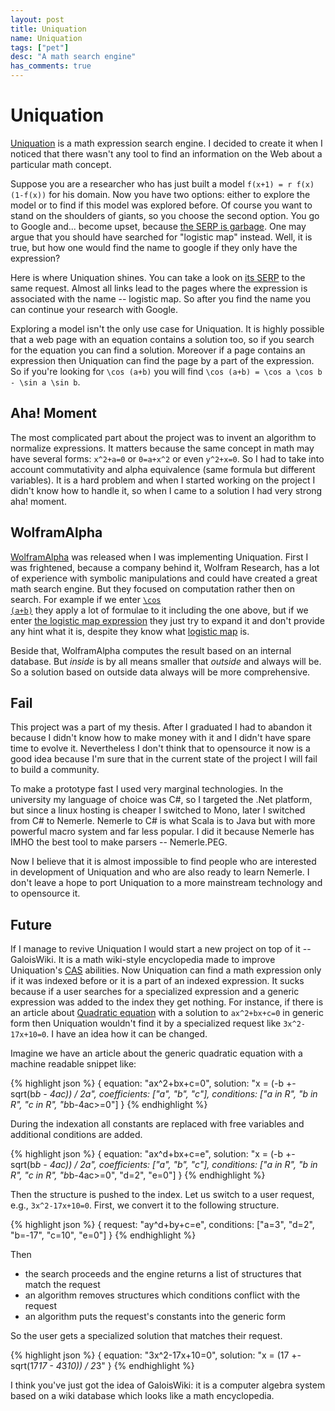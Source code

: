 ```yaml
---
layout: post
title: Uniquation
name: Uniquation
tags: ["pet"]
desc: "A math search engine"
has_comments: true
---
```


<h1>Uniquation</h1>

[Uniquation](http://http://uniquation.com) is a math expression search engine. I decided to create it when I noticed that there wasn't any tool to find an information on the Web about a particular math concept.

Suppose you are a researcher who has just built a model `f(x+1) = r f(x) (1-f(x))` for his domain. Now you have two options: either to explore the model or to find if this model was explored before. Of course you want to stand on the shoulders of giants, so you choose the second option. You go to Google and... become upset, because <a href="https://www.google.com/search?q=f(x%2B1)+%3D+r+f(x)+(1-f(x))">the SERP is garbage</a>. One may argue that you should have searched for "logistic map" instead. Well, it is true, but how one would find the name to google if they only have the expression?

Here is where Uniquation shines. You can take a look on <a href="http://uniquation.com/en/solutions.aspx?query=f%28x%2B1%29+%3D+r+f%28x%29+%281-f%28x%29%29">its SERP</a> to the same request. Almost all links lead to the pages where the expression is associated with the name -- logistic map. So after you find the name you can continue your research with Google.

Exploring a model isn't the only use case for Uniquation. It is highly possible that a web page with an equation contains a solution too, so if you search for the equation you can find a solution. Moreover if a page contains an expression then Uniquation can find the page by a part of the expression. So if you're looking for `\cos (a+b)` you will find `\cos (a+b) = \cos a \cos b - \sin a \sin b`.

<h2>Aha! Moment</h2>

The most complicated part about the project was to invent an algorithm to normalize expressions. It matters because the same concept in math may have several forms: `x^2+a=0` or `0=a+x^2` or even `y^2+x=0`. So I had to take into account commutativity and alpha equivalence (same formula but different variables). It is a hard problem and when I started working on the project I didn't know how to handle it, so when I came to a solution I had very strong aha!&nbsp;moment.

<h2>WolframAlpha</h2>

[WolframAlpha](http://www.wolframalpha.com) was released when I was implementing Uniquation. First I was frightened, because a company behind it, Wolfram Research, has a lot of experience with symbolic manipulations and could have created a great math search engine. But they focused on computation rather then on search. For example if we enter <a href="http://www.wolframalpha.com/input/?i=%5Ccos+%28a%2Bb%29"><code>\cos (a+b)</code></a> they apply a lot of formulae to it including the one above, but if we enter [the logistic map expression](http://www.wolframalpha.com/input/?i=f%28x%2B1%29+%3D+r+f%28x%29+%281-f%28x%29%29) they just try to expand it and don't provide any hint what it is, despite they know what [logistic map](http://www.wolframalpha.com/input/?i=logistic+map&dataset=&equal=Submit) is.

Beside that, WolframAlpha computes the result based on an internal database. But *inside* is by all means smaller that *outside* and always will be. So a solution based on outside data always will be more comprehensive.

<h2>Fail</h2>

This project was a part of my thesis. After I graduated I had to abandon it because I didn't know how to make money with it and I didn't have spare time to evolve it. Nevertheless I don't think that to opensource it now is a good idea because I'm sure that in the current state of the project I will fail to build a community. 

To make a prototype fast I used very marginal technologies. In the university my language of choice was C#, so I targeted the .Net platform, but since a linux hosting is cheaper I switched to Mono, later I switched from C# to Nemerle. <span class="remark">Nemerle to C# is what Scala is to Java but with more powerful macro system and far less popular.</span> I did it because Nemerle has IMHO the best tool to make parsers -- Nemerle.PEG.

Now I believe that it is almost impossible to find people who are interested in development of Uniquation and who are also ready to learn Nemerle. I don't leave a hope to port Uniquation to a more mainstream technology and to opensource it.

<h2>Future</h2>

If I manage to revive Uniquation I would start a new project on top of it -- GaloisWiki. It is a math wiki-style encyclopedia made to improve Uniquation's [CAS](http://en.wikipedia.org/wiki/Computer_algebra_system) abilities. Now Uniquation can find a math expression only if it was indexed before or it is a part of an indexed expression. It sucks because if a user searches for a specialized expression and a generic expression was added to the index they get nothing. For instance, if there is an article about [Quadratic equation](http://en.wikipedia.org/wiki/Quadratic_equation) with a solution to `ax^2+bx+c=0` in generic form then Uniquation wouldn't find it by a specialized request like `3x^2-17x+10=0`. I have an idea how it can be changed.

Imagine we have an article about the generic quadratic equation with a machine readable snippet like:

{% highlight json %}
{
    equation: "ax^2+bx+c=0",
    solution: "x = (-b +- sqrt(b*b - 4ac)) / 2a",
    coefficients: ["a", "b", "c"],
    conditions: ["a in R", "b in R", "c in R", "b*b-4ac>=0"]
}
{% endhighlight %}

During the indexation all constants are replaced with free variables and additional conditions are added.

{% highlight json %}
{
    equation: "ax^d+bx+c=e",
    solution: "x = (-b +- sqrt(b*b - 4ac)) / 2a",
    coefficients: ["a", "b", "c"],
    conditions: ["a in R", "b in R", "c in R", "b*b-4ac>=0", "d=2", "e=0"]
}
{% endhighlight %}

Then the structure is pushed to the index. Let us switch to a user request, e.g., `3x^2-17x+10=0`. First, we convert it to the following structure.

{% highlight json %}
{
    request: "ay^d+by+c=e",
    conditions: ["a=3", "d=2", "b=-17", "c=10", "e=0"]
}
{% endhighlight %}

Then 

- the search proceeds and the engine returns a list of structures that match the request
- an algorithm removes structures which conditions conflict with the request
- an algorithm puts the request's constants into the generic form

So the user gets a specialized solution that matches their request.

{% highlight json %}
{
    equation: "3x^2-17x+10=0",
    solution: "x = (17 +- sqrt(17*17 - 4*3*10)) / 2*3"
}
{% endhighlight %}

I think you've just got the idea of GaloisWiki: it is a computer algebra system based on a wiki database which looks like a math encyclopedia.
